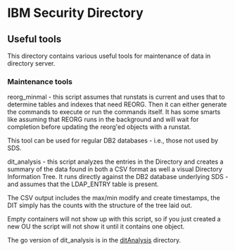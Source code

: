 # IBM Security Directory

## Useful tools

This directory contains various useful tools for maintenance of data in directory server.

### Maintenance tools
reorg_minmal - this script assumes that runstats is current and uses that to determine tables
and indexes that need REORG. Then it can either generate the commands to execute or run the commands
itself. It has some smarts like assuming that REORG runs in the background and will wait for
completion before updating the reorg'ed objects with a runstat.

This tool can be used for regular DB2 databases - i.e., those not used by SDS.

dit_analysis - this script analyzes the entries in the Directory and creates a summary of
the data found in both a CSV format as well a visual Directory Information Tree. It runs directly against
the DB2 database underlying SDS - and assumes that the LDAP_ENTRY table is present.

The CSV output includes the max/min modify and create timestamps, the DIT simply
has the counts with the structure of the tree laid out.

Empty containers will not show up with this script, so if you just created a new OU
the script will not show it until it contains one object.

The go version of dit_analysis is in the [ditAnalysis](ditAnalysis) directory.